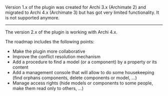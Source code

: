 Version 1.x of the plugin was created for Archi 3.x (Archimate 2) and migrated to Archi 4.x (Archimate 3) but has got very limited functionality. It is not supported anymore.

***
The version 2.x of the plugin is working with Archi 4.x.

The roadmap includes the following points:
* Make the plugin more collaborative
* Improve the conflict resolution mechanism
* Add a procedure to find a model (or a component) by a property or its content
* Add a management console that will allow to do some housekeeping (find orphans components, delete components or model, ...)
* Manage access rights (hide models or components to some people, make them read only to others, ...)
